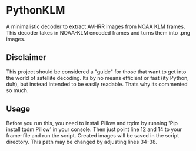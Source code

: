 # PythonKLM
A minimalistic decoder to extract AVHRR images from NOAA KLM frames.
This decoder takes in NOAA-KLM encoded frames and turns them into .png images.

## Disclaimer
This project should be considered a "guide" for those that want to get into the world of satellite decoding.
Its by no means efficient or fast (ity Python, duh), but instead intended to be easily readable.
Thats why its commented so much.

## Usage
Before you run this, you need to install Pillow and tqdm by running 'Pip install tqdm Pillow' in your console.
Then just point line 12 and 14 to your frame-file and run the script. Created images will be saved in the script directory.
This path may be changed by adjusting lines 34-38.
